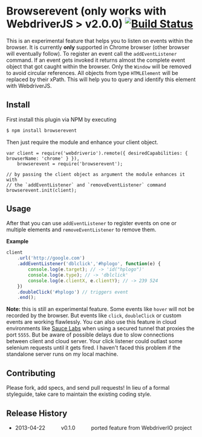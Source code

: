 Browserevent (only works with WebdriverJS > v2.0.0) [![Build Status](https://travis-ci.org/webdriverio/browserevent.svg?branch=master)](https://travis-ci.org/webdriverio/browserevent)
============

This is an experimental feature that helps you to listen on events within the browser. It
is currently **only** supported in Chrome browser (other browser will eventually follow).
To register an event call the `addEventListener` command. If an event gets invoked it returns
almost the complete event object that got caught within the browser. Only the `Window` will
be removed to avoid circular references. All objects from type `HTMLElement` will be
replaced by their xPath. This will help you to query and identify this element with WebdriverJS.

## Install

First install this plugin via NPM by executing

```sh
$ npm install browserevent
```

Then just require the module and enhance your client object.

```
var client = require('webdriverio').remote({ desiredCapabilities: { browserName: 'chrome' } }),
	browserevent = require('browserevent');

// by passing the client object as argument the module enhances it with
// the `addEventListener` and `removeEventListener` command
browserevent.init(client);
```

## Usage

After that you can use `addEventListener` to register events on one or multiple elements
and `removeEventListener` to remove them.

**Example**

```js
client
    .url('http://google.com')
    .addEventListener('dblclick','#hplogo', function(e) {
        console.log(e.target); // -> 'id("hplogo")'
        console.log(e.type); // -> 'dblclick'
        console.log(e.clientX, e.clientY); // -> 239 524
    })
    .doubleClick('#hplogo') // triggers event
    .end();
```

**Note:** this is still an experimental feature. Some events like `hover` will not be recorded
by the browser. But events like `click`, `doubleClick` or custom events are working flawlessly.
You can also use this feature in cloud environments like [Sauce Labs](https://saucelabs.com)
when using a secured tunnel that proxies the port `5555`. But be aware of possible delays due
to slow connections between client and cloud server. Your click listener could outlast some
selenium requests until it gets fired. I haven't faced this problem if the standalone server
runs on my local machine.

## Contributing
Please fork, add specs, and send pull requests! In lieu of a formal styleguide, take care to
maintain the existing coding style.

## Release History
* 2013-04-22   v0.1.0   ported feature from WebdriverIO project